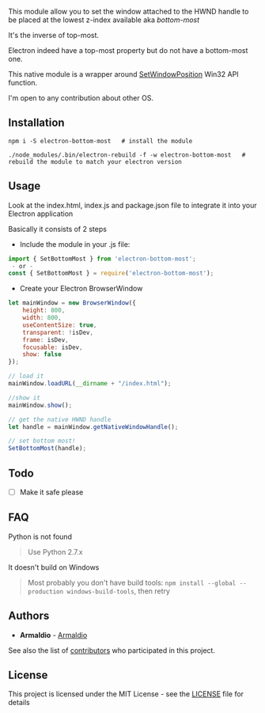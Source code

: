 This module allow you to set the window attached to the HWND handle to be placed at the lowest z-index available aka *bottom-most*

It's the inverse of top-most.

Electron indeed have a top-most property but do not have a bottom-most one.

This native module is a wrapper around [SetWindowPosition](https://msdn.microsoft.com/en-us/library/windows/desktop/ms633545(v=vs.85).aspx) Win32 API function.

I'm open to any contribution about other OS.

## Installation

```shell
npm i -S electron-bottom-most   # install the module

./node_modules/.bin/electron-rebuild -f -w electron-bottom-most   # rebuild the module to match your electron version
```

## Usage
Look at the index.html, index.js and package.json file to integrate it into your Electron application

Basically it consists of 2 steps

* Include the module in your .js file:
```js
import { SetBottomMost } from 'electron-bottom-most';
 - or -
const { SetBottomMost } = require('electron-bottom-most');
```
* Create your Electron BrowserWindow
```js
let mainWindow = new BrowserWindow({
    height: 800,
    width: 800,
    useContentSize: true,
    transparent: !isDev,
    frame: isDev,
    focusable: isDev,
    show: false
});

// load it
mainWindow.loadURL(__dirname + "/index.html");

//show it
mainWindow.show();

// get the native HWND handle
let handle = mainWindow.getNativeWindowHandle();

// set bottom most!
SetBottomMost(handle);

```

## Todo
- [ ] Make it safe please

## FAQ
Python is not found
> Use Python 2.7.x

It doesn't build on Windows
> Most probably you don't have build tools: `npm install --global --production windows-build-tools`, then retry

## Authors

* **Armaldio** - [Armaldio](https://github.com/armaldio)

See also the list of [contributors](https://github.com/armaldio/electron-bottom-most/contributors) who participated in this project.

## License

This project is licensed under the MIT License - see the [LICENSE](LICENSE) file for details
